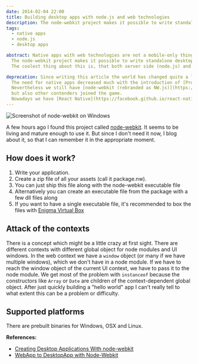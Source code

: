 ```yaml
---
date: 2014-02-04 22:00
title: Building desktop apps with node.js and web technologies
description: The node-webkit project makes it possible to write standalone desktop apps with JavaScript, HTML5 and CSS3
tags:
  - native apps
  - node.js
  - desktop apps

abstract: Native apps with web technologies are not a mobile-only thing anymore.
  The node-webkit project makes it possible to write standalone desktop apps with JavaScript, HTML5 and CSS3.
  The coolest thing about this is, that both server side (node.js) and client side (jQuery, AngularJS, etc.) JavaScript libraries can be used.

deprecation: Since writing this article the world has changed quite a lot.
  The need for native apps decreased much with the introduction of [Progressive Web Apps](https://developers.google.com/web/progressive-web-apps/).
  Nevertheless we still have [node-webkit (rebranded as NW.js)](https://nwjs.io/) around,
  but also other contenders joined the game.
  Nowadays we have [React Native](https://facebook.github.io/react-native/), [NativeScript](https://www.nativescript.org/) and possibly many other technologies.
---
```


![Screenshot of node-webkit on Windows](/article-assets/node-webkit-screen.png 'Screenshot of a hello world app created with node-webkit')

A few hours ago I found this project called [node-webkit](https://github.com/nwjs/nw.js).
It seems to be living and mature enough to use it. But since I don't need it now, I blog about it, so that I can remember it in the appropriate moment.

## How does it work?

1. Write your application.
2. Create a zip file of all your assets (call it package.nw).
3. You can just ship this file along with the node-webkit executable file
4. Alternatively you can create an executable file from the package with a few dll files along
5. If you want to have a single executable file, it's recommended to box the files with [Enigma Virtual Box](https://enigmaprotector.com/en/aboutvb.html)

## Attack of the contexts

There is a concept which might be a little crazy at first sight. There are different contexts with different global object for node modules and UI windows.
In the web context we have a `window` object (or many if we have multiple windows), which we don't have in a node module.
If we have to reach the window object of the current UI context, we have to pass it to the node module.
We get most of the problem with `instanceof` because the constructors like `Array` or `Date` are children of the context-dependent global object.
After just quickly building a "hello world" app I can't really tell to what extent this can be a problem or difficulty.

## Supported platforms

There are prebuilt binaries for Windows, OSX and Linux.

**References:**

- [Creating Desktop Applications With node-webkit](https://strongloop.com/strongblog/creating-desktop-applications-with-node-webkit/)
- [WebApp to DesktopApp with Node-Webkit](https://oldgeeksguide.github.io/presentations/html5devconf2013/wtod.html#/)
